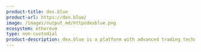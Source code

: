 ```yaml
---
product-title: dex.blue
product-url: https://dex.blue/
image: /images/output_md/httpsdexblue.png
ecosystem: ethereum
type: non-custodial
product-description: dex.blue is a platform with advanced trading technology, enabling trustless real-time trading of tokenized assets on the Ethereum blockchain.
---
```

